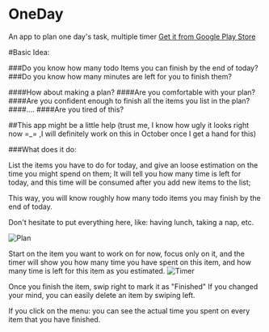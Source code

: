 # OneDay
An app to plan one day's task, multiple timer
[Get it from Google Play Store](https://play.google.com/store/apps/details?id=edu.cmu.cs.oneday)

#Basic Idea:

###Do you know how many todo Items you can finish by the end of today?
###Do you know how many minutes are left for you to finish them?

####How about making a plan? 
####Are you comfortable with your plan?
####Are you confident enough to finish all the items you list in the plan?
####....
####Are you tired of this?


##This app might be a little help 
(trust me, I know how ugly it looks right now =_= ,I will definitely work on this in October once I get a hand for this)

###What does it do:

List the items you have to do for today, and give an loose estimation on the time you might spend on them;
It will tell you how many time is left for today, and this time will be consumed after you add new items to the list;

This way, you will know roughly how many todo items you may finish by the end of today.

Don't hesitate to put everything here, like: having lunch, taking a nap, etc.

![Plan](https://lh3.googleusercontent.com/vSMc9ZOdMOodCHthZyjZi_M4KcnKmTaKrAT_ZXPjAWGvrQifCYYUJYe9FUCnorUgch4=h900-rw)

Start on the item you want to work on for now, focus only on it, and the timer will show you how many time you have spent on this item, and how many time is left for this item as you estimated.
![Timer](https://lh3.googleusercontent.com/syFfCQqV4e2FVvq2Zm7QacyZkpkxt7BAm2hN7nH9hDXvU9POpC8-WaVL8P-e_tSraKQ=h900-rw)

Once you finish the item, swip right to mark it as "Finished"
If you changed your mind, you can easily delete an item by swiping left.

If you click on the menu: you can see the actual time you spent on every item that you have finished.



